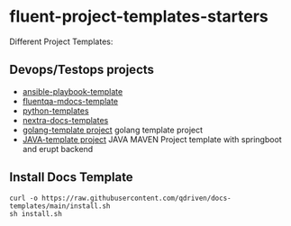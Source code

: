 # fluent-project-templates-starters

Different Project Templates:

## Devops/Testops projects

- [ansible-playbook-template](ansible-playbook-templates/)
- [fluentqa-mdocs-template](https://github.com/qdriven/fluentqa-md-docs-template.git)
- [python-templates](https://github.com/qdriven/fluent-pypro-template)
- [nextra-docs-templates](https://github.com/qdriven/docs-templates)
- [golang-template project](https://github.com/fluent-qa/fluentqa-gotpl.git) golang template project
- [JAVA-template project](https://github.com/fluent-qa/fluent-java-tpl.git) JAVA MAVEN Project template with springboot and erupt backend 

## Install Docs Template

```
curl -o https://raw.githubusercontent.com/qdriven/docs-templates/main/install.sh
sh install.sh
```



